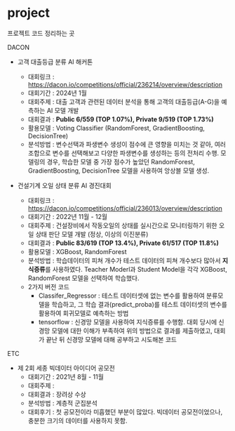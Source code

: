 # project
프로젝트 코드 정리하는 곳

DACON
- 고객 대출등급 분류 AI 해커톤
  - 대회링크 : https://dacon.io/competitions/official/236214/overview/description
  - 대회기간 : 2024년 1월
  - 대회주제 : 대출 고객과 관련된 데이터 분석을 통해 고객의 대출등급(A-G)을 예측하는 AI 모델 개발
  - 대회결과 : **Public 6/559 (TOP 1.07%), Private 9/519 (TOP 1.73%)**
  - 활용모델 : Voting Classifier (RandomForest, GradientBoosting, DecisionTree)
  - 분석방법 : 변수선택과 파생변수 생성이 점수에 큰 영향을 미치는 것 같아, 여러 조합으로 변수를 선택해보고 다양한 파생변수를 생성하는 등의 전처리 수행. 모델링의 경우, 학습한 모델 중 가장 점수가 높았던 RandomForest, GradientBoosting, DecisionTree 모델을 사용하여 앙상블 모델 생성.

- 건설기계 오일 상태 분류 AI 경진대회
  - 대회링크 : https://dacon.io/competitions/official/236013/overview/description
  - 대회기간 : 2022년 11월 - 12월
  - 대회주제 : 건설장비에서 작동오일의 상태를 실시간으로 모니터링하기 위한 오일 상태 판단 모델 개발 (정상, 이상의 이진분류)
  - 대회결과 : **Public  83/619 (TOP 13.4%), Private 61/517 (TOP 11.8%)**
  - 활용모델 : XGBoost, RandomForest
  - 분석방법 : 학습데이터의 피쳐 개수가 테스트 데이터의 피쳐 개수보다 많아서 **지식증류**를 사용하였다. Teacher Moderl과 Student Model을 각각 XGBoost, RandomForest 모델을 선택하여 학습했다.
  - 2가지 버전 코드
      - Classifer_Regressor : 테스트 데이터셋에 없는 변수를 활용하여 분류모델을 학습하고, 그 학습 결과(predict_proba)를 테스트 데이터셋의 변수를 활용하여 회귀모델로 예측하는 방법
      - tensorflow : 신경망 모델을 사용하여 지식증류를 수행함. 대회 당시에 신경망 모델에 대한 이해가 부족하여 위의 방법으로 결과를 제출하였고, 대회가 끝난 뒤 신경망 모델에 대해 공부하고 시도해본 코드
    


ETC
- 제 2회 세종 빅데이터 아이디어 공모전
  - 대회기간 : 2021년 8월 - 11월
  - 대회주제 : 
  - 대회결과 : 장려상 수상
  - 분석방법 : 계층적 군집분석
  - 대회후기 : 첫 공모전이라 미흡했던 부분이 많았다. 빅데이터 공모전이었으나, 충분한 크기의 데이터를 사용하지 못함. 
   
